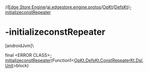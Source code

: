 //[Edge Store Engine](../../../../index.md)/[ai.edgestore.engine.protos](../../index.md)/[OpKt](../index.md)/[DefsKt](index.md)/[-initializeconstRepeater](-initializeconst-repeater.md)

# -initializeconstRepeater

[androidJvm]\

final &lt;ERROR CLASS&gt;[-initializeconstRepeater](-initializeconst-repeater.md)(Function1&lt;[OpKt.DefsKt.ConstRepeaterKt.Dsl](-const-repeater-kt/-dsl/index.md), [Unit](https://kotlinlang.org/api/latest/jvm/stdlib/kotlin/-unit/index.html)&gt;block)
